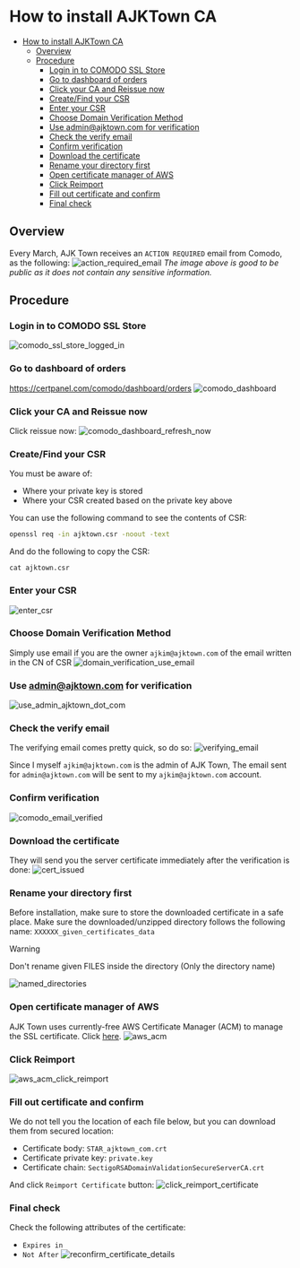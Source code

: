 # How to install AJKTown CA

<!-- TOC -->

- [How to install AJKTown CA](#how-to-install-ajktown-ca)
  - [Overview](#overview)
  - [Procedure](#procedure)
    - [Login in to COMODO SSL Store](#login-in-to-comodo-ssl-store)
    - [Go to dashboard of orders](#go-to-dashboard-of-orders)
    - [Click your CA and Reissue now](#click-your-ca-and-reissue-now)
    - [Create/Find your CSR](#createfind-your-csr)
    - [Enter your CSR](#enter-your-csr)
    - [Choose Domain Verification Method](#choose-domain-verification-method)
    - [Use admin@ajktown.com for verification](#use-adminajktowncom-for-verification)
    - [Check the verify email](#check-the-verify-email)
    - [Confirm verification](#confirm-verification)
    - [Download the certificate](#download-the-certificate)
    - [Rename your directory first](#rename-your-directory-first)
    - [Open certificate manager of AWS](#open-certificate-manager-of-aws)
    - [Click Reimport](#click-reimport)
    - [Fill out certificate and confirm](#fill-out-certificate-and-confirm)
    - [Final check](#final-check)

<!-- /TOC -->

## Overview
Every March, AJK Town receives an `ACTION REQUIRED` email from Comodo, as the following:
![action_required_email](./assets/action_required_email.png)
*The image above is good to be public as it does not contain any sensitive information.*


## Procedure

### Login in to COMODO SSL Store
![comodo_ssl_store_logged_in](./assets/comodo_ssl_store_logged_in.png)


### Go to dashboard of orders
https://certpanel.com/comodo/dashboard/orders
![comodo_dashboard](./assets/comodo_dashboard.png)



### Click your CA and Reissue now
Click reissue now:
![comodo_dashboard_refresh_now](./assets/comodo_dashboard_refresh_now.png)


### Create/Find your CSR
You must be aware of:
- Where your private key is stored
- Where your CSR created based on the private key above

You can use the following command to see the contents of CSR:
```bash
openssl req -in ajktown.csr -noout -text
```

And do the following to copy the CSR:
```
cat ajktown.csr
```

### Enter your CSR
![enter_csr](./assets/enter_csr.png)

### Choose Domain Verification Method
Simply use email if you are the owner `ajkim@ajktown.com` of the email written in the CN of CSR
![domain_verification_use_email](./assets/domain_verification_use_email.png)

### Use admin@ajktown.com for verification
![use_admin_ajktown_dot_com](./assets/use_admin_ajktown_dot_com.png)

### Check the verify email
The verifying email comes pretty quick, so do so:
![verifying_email](./assets/verifying_email.png)

Since I myself `ajkim@ajktown.com` is the admin of AJK Town, The email sent for `admin@ajktown.com` will be sent to my `ajkim@ajktown.com` account.

### Confirm verification
![comodo_email_verified](./assets/comodo_email_verified.png)

### Download the certificate
They will send you the server certificate immediately after the verification is done:
![cert_issued](./assets/cert_issued.png)


### Rename your directory first
Before installation, make sure to store the downloaded certificate in a safe place.
Make sure the downloaded/unzipped directory follows the following name: `XXXXXX_given_certificates_data`
> [!WARNING]
> Don't rename given FILES inside the directory (Only the directory name)

![named_directories](./assets/named_directories.png)


### Open certificate manager of AWS

AJK Town uses currently-free AWS Certificate Manager (ACM) to manage the SSL certificate. Click [here](https://ap-northeast-1.console.aws.amazon.com/acm/home?region=ap-northeast-1#/certificates/list).
![aws_acm](./assets/aws_acm.png)

### Click Reimport

![aws_acm_click_reimport](./assets/aws_acm_click_reimport.png)


### Fill out certificate and confirm
We do not tell you the location of each file below, but you can download them from secured location:
- Certificate body: `STAR_ajktown_com.crt`
- Certificate private key: `private.key`
- Certificate chain: `SectigoRSADomainValidationSecureServerCA.crt`

And click `Reimport Certificate` button:
![click_reimport_certificate](./assets/click_reimport_certificate.png)


### Final check
Check the following attributes of the certificate:
- `Expires in`
- `Not After`
![reconfirm_certificate_details](./assets/reconfirm_certificate_details.png)